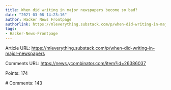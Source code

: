 ```yaml
---
title: When did writing in major newspapers become so bad?
date: "2021-03-08 14:23:16"
author: Hacker News Frontpage
authorlink: https://mleverything.substack.com/p/when-did-writing-in-major-newspapers
tags:
- Hacker-News-Frontpage
---
```


<p>Article URL: <a href="https://mleverything.substack.com/p/when-did-writing-in-major-newspapers">https://mleverything.substack.com/p/when-did-writing-in-major-newspapers</a></p>
<p>Comments URL: <a href="https://news.ycombinator.com/item?id=26386037">https://news.ycombinator.com/item?id=26386037</a></p>
<p>Points: 174</p>
<p># Comments: 143</p>
